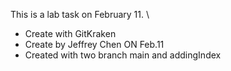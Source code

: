 This is a lab task on February 11. \
- Create with GitKraken
- Create by Jeffrey Chen ON Feb.11
- Created with two branch main and addingIndex
